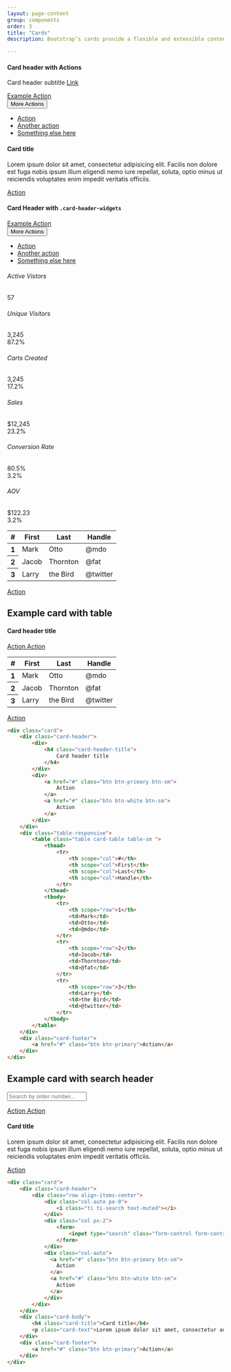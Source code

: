 ```yaml
---
layout: page-content
group: components
order: 3
title: "Cards"
description: Bootstrap’s cards provide a flexible and extensible content container with multiple variants and options. Please read the official <a href="https://getbootstrap.com/docs/5.2/components/card/" target="_blank">Bootstrap documentation</a> for a full list of options.

---
```


<div class=" mb-5">
<div class="card">
<div class="card-header">
  <div>
    <h4 class="card-header-title">
      Card header with Actions
    </h4>
    <p class="card-header-subtitle">Card header subtitle <a href="#">Link</a></p>
  </div>
   <div class="d-flex">
      <a href="#" class="btn btn-white btn-sm me-2">
        Example Action
      </a>
     <div class="dropdown">
        <button class="btn btn-sm btn-white dropdown-toggle" type="button" id="dropdownMenuButton1" data-bs-toggle="dropdown" aria-expanded="false">
            More Actions
        </button>
        <ul class="dropdown-menu dropdown-menu-end" aria-labelledby="dropdownMenuButton1">
            <li><a class="dropdown-item" href="#">Action</a></li>
            <li><a class="dropdown-item" href="#">Another action</a></li>
            <li><a class="dropdown-item" href="#">Something else here</a></li>
        </ul>
        </div>
    </div>
</div>
<div class="card-body">
<h4 class="card-title">Card title</h4>
<p class="card-text">Lorem ipsum dolor sit amet, consectetur adipisicing elit. Facilis non dolore est fuga nobis ipsum illum eligendi nemo iure repellat, soluta, optio minus ut reiciendis voluptates enim impedit veritatis officiis.</p>
</div>
<div class="card-footer">
<a href="#" class="btn btn-primary">Action</a>
</div>
</div>
</div>

<div class=" mb-5">
<div class="card">
<div class="card-header">
  <div>
    <h4 class="card-header-title">
      Card Header with <code>.card-header-widgets</code>
    </h4>
  </div>
  <div class="d-flex">
      <a href="#" class="btn btn-white btn-sm me-2">
        Example Action
      </a>
     <div class="dropdown">
        <button class="btn btn-sm btn-white dropdown-toggle" type="button" id="dropdownMenuButton1" data-bs-toggle="dropdown" aria-expanded="false">
            More Actions
        </button>
        <ul class="dropdown-menu dropdown-menu-end" aria-labelledby="dropdownMenuButton1">
            <li><a class="dropdown-item" href="#">Action</a></li>
            <li><a class="dropdown-item" href="#">Another action</a></li>
            <li><a class="dropdown-item" href="#">Something else here</a></li>
        </ul>
        </div>
    </div>
</div>
<div class="card-header">
  <div class="row card-header-widgets">
    <div class="col-lg-2 col-sm-6 col-xs-12 px-3 py-2">
        <div class="row justify-content-between align-items-end">
            <div class="col-12">
                <h6 class="text-uppercase text-muted mb-2">Active Vistors
                </h6>
            </div>
            <div class="col pb-1 pt-1">
                <span class="fw-bold mr-2 mb-0 text-dark" id="total_sales" data-currency="USD">57</span>
            </div>
            <div class="col-auto">
                <span class="pulse-beacon"></span>
            </div>
        </div>
    </div>
    <div class="col-lg-2 col-sm-6  col-xs-12 px-3 py-2 card-header-widget">
        <div class="row">
            <div class="col-12">
                <h6 class="text-uppercase text-muted mb-2">Unique Visitors</h6>
            </div>
        </div>
        <div class="row flex-nowrap">
            <div class="col pb-1 pt-1">
                <span class="fw-bold mr-2 mb-0 text-dark">3,245</span>
            </div>
            <div class="col text-end pb-1 pt-1">
                <span class="fw-bold text-success h5"><span class="ti ti-arrow-up"></span>87.2%</span>
            </div>
        </div>
    </div>
    <div class="col-lg-2 col-sm-6  col-xs-12 px-3 py-2 card-header-widget">
        <div class="row">
            <div class="col-12">
                <h6 class="text-uppercase text-muted mb-2">Carts Created</h6>
            </div>
        </div>
        <div class="row flex-nowrap">
            <div class="col pb-1 pt-1">
                <span class="fw-bold mr-2 mb-0 text-dark">3,245</span>
            </div>
            <div class="col text-end pb-1 pt-1">
                <span class="fw-bold text-success h5"><span class="ti ti-arrow-up"></span>17.2%</span>
            </div>
        </div>
    </div>
    <div class="col-lg-2 col-sm-6  col-xs-12 px-3 py-2 card-header-widget">
        <div class="row">
            <div class="col-12">
                <h6 class="text-uppercase text-muted mb-2">Sales</h6>
            </div>
        </div>
        <div class="row flex-nowrap">
            <div class="col pb-1 pt-1">
                <span class="fw-bold mr-2 mb-0 text-dark">$12,245</span>
            </div>
            <div class="col text-end pb-1 pt-1">
                <span class="fw-bold text-success h5"><span class="ti ti-arrow-up"></span>23.2%</span>
            </div>
        </div>
    </div>
    <div class="col-lg-2 col-sm-6  col-xs-12 px-3 py-2 card-header-widget">
        <div class="row">
            <div class="col-12">
                <h6 class="text-uppercase text-muted mb-2">Conversion Rate</h6>
            </div>
        </div>
        <div class="row flex-nowrap">
            <div class="col pb-1 pt-1">
                <span class="fw-bold mr-2 mb-0 text-dark">80.5%</span>
            </div>
            <div class="col text-end pb-1 pt-1">
                <span class="fw-bold text-success h5"><span class="ti ti-arrow-up"></span>3.2%</span>
            </div>
        </div>
    </div>
    <div class="col-lg-2 col-sm-6  col-xs-12 px-3 py-2 card-header-widget">
        <div class="row">
            <div class="col-12">
                <h6 class="text-uppercase text-muted mb-2">AOV</h6>
            </div>
        </div>
        <div class="row flex-nowrap">
            <div class="col pb-1 pt-1">
                <span class="fw-bold mr-2 mb-0 text-dark">$122.23</span>
            </div>
            <div class="col text-end pb-1 pt-1">
                <span class="fw-bold text-danger h5"><span class="ti ti-arrow-down"></span>3.2%</span>
            </div>
        </div>
    </div>
</div>
</div>
<div class="table-responsive">
      <table class="table card-table table-sm ">
        <thead>
          <tr>
            <th scope="col">#</th>
            <th scope="col">First</th>
            <th scope="col">Last</th>
            <th scope="col">Handle</th>
          </tr>
        </thead>
        <tbody>
          <tr>
            <th scope="row">1</th>
            <td>Mark</td>
            <td>Otto</td>
            <td>@mdo</td>
          </tr>
          <tr>
            <th scope="row">2</th>
            <td>Jacob</td>
            <td>Thornton</td>
            <td>@fat</td>
          </tr>
          <tr>
            <th scope="row">3</th>
            <td>Larry</td>
            <td>the Bird</td>
            <td>@twitter</td>
          </tr>
        </tbody>
      </table>
    </div>
<div class="card-footer">
<a href="#" class="btn btn-primary">Action</a>
</div>
</div>
</div>


## Example card with table

<div class=" mb-5">
<div class="card">
<div class="card-header">
  <div>
    <h4 class="card-header-title">
      Card header title
    </h4>
  </div>
  <div>
    <a href="#" class="btn btn-primary btn-sm">
      Action
    </a>
    <a href="#" class="btn btn-white btn-sm">
      Action
    </a>
  </div>
</div>
<div class="table-responsive">
      <table class="table card-table table-sm ">
        <thead>
          <tr>
            <th scope="col">#</th>
            <th scope="col">First</th>
            <th scope="col">Last</th>
            <th scope="col">Handle</th>
          </tr>
        </thead>
        <tbody>
          <tr>
            <th scope="row">1</th>
            <td>Mark</td>
            <td>Otto</td>
            <td>@mdo</td>
          </tr>
          <tr>
            <th scope="row">2</th>
            <td>Jacob</td>
            <td>Thornton</td>
            <td>@fat</td>
          </tr>
          <tr>
            <th scope="row">3</th>
            <td>Larry</td>
            <td>the Bird</td>
            <td>@twitter</td>
          </tr>
        </tbody>
      </table>
    </div>
<div class="card-footer">
<a href="#" class="btn btn-primary">Action</a>
</div>
</div>
</div>

<div class=" mb-5">
<div class="card">

<div class="card-body" markdown="1">

```html
<div class="card">
    <div class="card-header">
        <div>
            <h4 class="card-header-title">
                Card header title
            </h4>
        </div>
        <div>
            <a href="#" class="btn btn-primary btn-sm">
                Action
            </a>
            <a href="#" class="btn btn-white btn-sm">
                Action
            </a>
        </div>
    </div>
    <div class="table-responsive">
        <table class="table card-table table-sm ">
            <thead>
                <tr>
                    <th scope="col">#</th>
                    <th scope="col">First</th>
                    <th scope="col">Last</th>
                    <th scope="col">Handle</th>
                </tr>
            </thead>
            <tbody>
                <tr>
                    <th scope="row">1</th>
                    <td>Mark</td>
                    <td>Otto</td>
                    <td>@mdo</td>
                </tr>
                <tr>
                    <th scope="row">2</th>
                    <td>Jacob</td>
                    <td>Thornton</td>
                    <td>@fat</td>
                </tr>
                <tr>
                    <th scope="row">3</th>
                    <td>Larry</td>
                    <td>the Bird</td>
                    <td>@twitter</td>
                </tr>
            </tbody>
        </table>
    </div>
    <div class="card-footer">
        <a href="#" class="btn btn-primary">Action</a>
    </div>
</div>
```

</div>
</div>
</div>


## Example card with search header

<div class=" mb-5">
<div class="card">
<div class="card-header">
    <div class="row align-items-center">
        <div class="col-auto pe-0">
            <i class="ti ti-search text-muted"></i>
        </div>
        <div class="col px-2">
            <form>
                <input type="search" class="form-control form-control-flush search" placeholder="Search by order number...">
            </form>
        </div>
        <div class="col-auto">
          <a href="#" class="btn btn-primary btn-sm">
            Action
          </a>
          <a href="#" class="btn btn-white btn-sm">
            Action
          </a>
        </div>
    </div>
</div>
<div class="card-body">
<h4 class="card-title">Card title</h4>
<p class="card-text">Lorem ipsum dolor sit amet, consectetur adipisicing elit. Facilis non dolore est fuga nobis ipsum illum eligendi nemo iure repellat, soluta, optio minus ut reiciendis voluptates enim impedit veritatis officiis.</p>
</div>
<div class="card-footer">
<a href="#" class="btn btn-primary">Action</a>
</div>
</div>
</div>


<div class=" mb-5">
<div class="card">

<div class="card-body" markdown="1">

```html
<div class="card">
    <div class="card-header">
        <div class="row align-items-center">
            <div class="col-auto pe-0">
                <i class="ti ti-search text-muted"></i>
            </div>
            <div class="col px-2">
                <form>
                    <input type="search" class="form-control form-control-flush search" placeholder="Search by order number...">
                </form>
            </div>
            <div class="col-auto">
              <a href="#" class="btn btn-primary btn-sm">
                Action
              </a>
              <a href="#" class="btn btn-white btn-sm">
                Action
              </a>
            </div>
        </div>
    </div>
    <div class="card-body">
        <h4 class="card-title">Card title</h4>
        <p class="card-text">Lorem ipsum dolor sit amet, consectetur adipisicing elit. Facilis non dolore est fuga nobis ipsum illum eligendi nemo iure repellat, soluta, optio minus ut reiciendis voluptates enim impedit veritatis officiis.</p>
    </div>
    <div class="card-footer">
        <a href="#" class="btn btn-primary">Action</a>
    </div>
</div>
```

</div>
</div>
</div>









